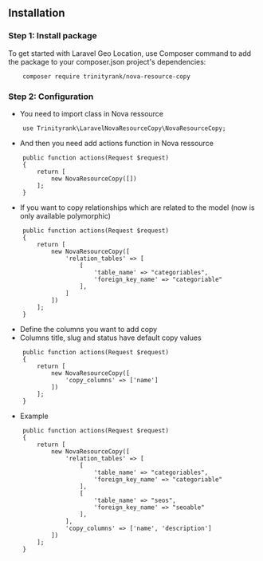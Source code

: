 ## Installation

### Step 1: Install package

To get started with Laravel Geo Location, use Composer command to add the package to your composer.json project's dependencies:

```shell
    composer require trinityrank/nova-resource-copy
```

### Step 2: Configuration

- You need to import class in Nova ressource

```shell
    use Trinityrank\LaravelNovaResourceCopy\NovaResourceCopy;
```

- And then you need add actions function in Nova ressource

```shell
    public function actions(Request $request)
    {
        return [
            new NovaResourceCopy([])
        ];
    }
```

- If you want to copy relationships which are related to the model (now is only available polymorphic) 

```shell
    public function actions(Request $request)
    {
        return [
            new NovaResourceCopy([
                'relation_tables' => [
                    [                  
                        'table_name' => "categoriables",
                        'foreign_key_name' => "categoriable"
                    ],
                ]
            ]) 
        ];
    }
```

- Define the columns you want to add copy 
- Columns title, slug and status have default copy values

```shell
    public function actions(Request $request)
    {
        return [
            new NovaResourceCopy([
                'copy_columns' => ['name']
            ]) 
        ];
    }
```

- Example

```shell
    public function actions(Request $request)
    {
        return [
            new NovaResourceCopy([
                'relation_tables' => [
                    [                  
                        'table_name' => "categoriables",
                        'foreign_key_name' => "categoriable"
                    ],
                    [
                        'table_name' => "seos",
                        'foreign_key_name' => "seoable"
                    ],
                ],
                'copy_columns' => ['name', 'description']
            ]) 
        ];
    }
```

